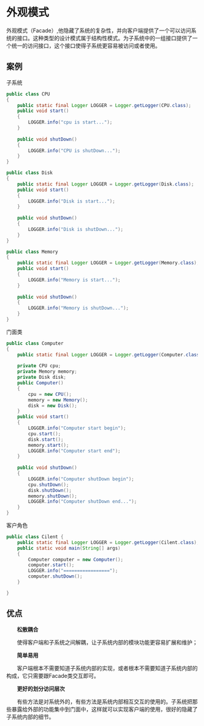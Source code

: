 # 外观模式

外观模式（Facade）,他隐藏了系统的复杂性，并向客户端提供了一个可以访问系统的接口。这种类型的设计模式属于结构性模式。为子系统中的一组接口提供了一个统一的访问接口，这个接口使得子系统更容易被访问或者使用。 

## 案例

子系统

```java
public class CPU 
{
    public static final Logger LOGGER = Logger.getLogger(CPU.class);
    public void start()
    {
        LOGGER.info("cpu is start...");
    }
    
    public void shutDown()
    {
        LOGGER.info("CPU is shutDown...");
    }
}
```

```java
public class Disk
{
    public static final Logger LOGGER = Logger.getLogger(Disk.class);
    public void start()
    {
        LOGGER.info("Disk is start...");
    }
    
    public void shutDown()
    {
        LOGGER.info("Disk is shutDown...");
    }
}
```

```java
public class Memory
{
    public static final Logger LOGGER = Logger.getLogger(Memory.class);
    public void start()
    {
        LOGGER.info("Memory is start...");
    }
    
    public void shutDown()
    {
        LOGGER.info("Memory is shutDown...");
    }
}
```

门面类

```java
public class Computer
{
    public static final Logger LOGGER = Logger.getLogger(Computer.class);
    
    private CPU cpu;
    private Memory memory;
    private Disk disk;
    public Computer()
    {
        cpu = new CPU();
        memory = new Memory();
        disk = new Disk();
    }
    public void start()
    {
        LOGGER.info("Computer start begin");
        cpu.start();
        disk.start();
        memory.start();
        LOGGER.info("Computer start end");
    }
    
    public void shutDown()
    {
        LOGGER.info("Computer shutDown begin");
        cpu.shutDown();
        disk.shutDown();
        memory.shutDown();
        LOGGER.info("Computer shutDown end...");
    }
}
```

客户角色

```java
public class Cilent {
    public static final Logger LOGGER = Logger.getLogger(Cilent.class);
    public static void main(String[] args) 
    {
        Computer computer = new Computer();
        computer.start();
        LOGGER.info("=================");
        computer.shutDown();
    }

}
```





## 优点

　　**松散耦合**

　　使得客户端和子系统之间解耦，让子系统内部的模块功能更容易扩展和维护；

　　**简单易用**

　　客户端根本不需要知道子系统内部的实现，或者根本不需要知道子系统内部的构成，它只需要跟Facade类交互即可。

　　**更好的划分访问层次**

　　有些方法是对系统外的，有些方法是系统内部相互交互的使用的。子系统把那些暴露给外部的功能集中到门面中，这样就可以实现客户端的使用，很好的隐藏了子系统内部的细节。

